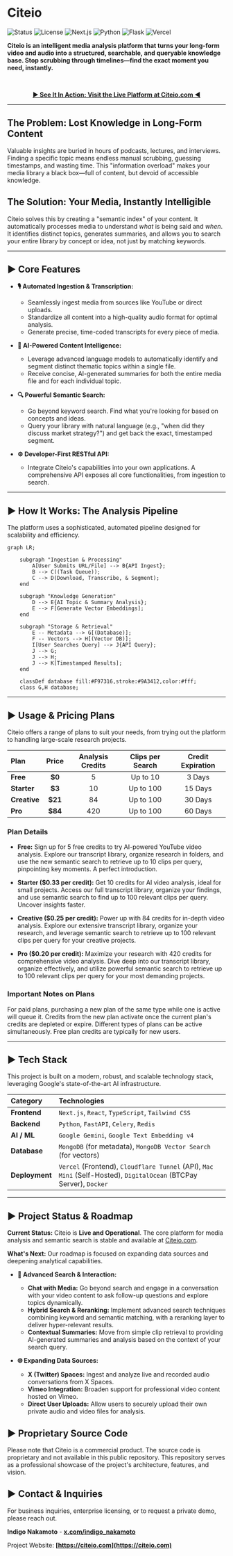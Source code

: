 # Citeio

![Status](https://img.shields.io/badge/status-in%20development-blue)
![License](https://img.shields.io/badge/license-proprietary-red)
![Next.js](https://img.shields.io/badge/Next.js-000000?style=for-the-badge&logo=nextdotjs&logoColor=white)
![Python](https://img.shields.io/badge/Python-3776AB?style=for-the-badge&logo=python&logoColor=white)
![Flask](https://img.shields.io/badge/Flask-000000?style=for-the-badge&logo=flask&logoColor=white)
![Vercel](https://img.shields.io/badge/Vercel-000000?style=for-the-badge&logo=vercel&logoColor=white)

**Citeio is an intelligent media analysis platform that turns your long-form video and audio into a structured, searchable, and queryable knowledge base. Stop scrubbing through timelines—find the exact moment you need, instantly.**

<br />

<p align="center">
<a href="[https://www.citeio.com](https://www.citeio.com)" target="\_blank"\>
<strong>► See It In Action: Visit the Live Platform at Citeio.com ◄</strong>
</a>
</p>

-----

## The Problem: Lost Knowledge in Long-Form Content

Valuable insights are buried in hours of podcasts, lectures, and interviews. Finding a specific topic means endless manual scrubbing, guessing timestamps, and wasting time. This "information overload" makes your media library a black box—full of content, but devoid of accessible knowledge.

## The Solution: Your Media, Instantly Intelligible

Citeio solves this by creating a "semantic index" of your content. It automatically processes media to understand *what* is being said and *when*. It identifies distinct topics, generates summaries, and allows you to search your entire library by concept or idea, not just by matching keywords.

-----

## ► Core Features

* **🎙️ Automated Ingestion & Transcription:**

  * Seamlessly ingest media from sources like YouTube or direct uploads.
  * Standardize all content into a high-quality audio format for optimal analysis.
  * Generate precise, time-coded transcripts for every piece of media.

* **🧠 AI-Powered Content Intelligence:**

  * Leverage advanced language models to automatically identify and segment distinct thematic topics within a single file.
  * Receive concise, AI-generated summaries for both the entire media file and for each individual topic.

* **🔍 Powerful Semantic Search:**

  * Go beyond keyword search. Find what you're looking for based on concepts and ideas.
  * Query your library with natural language (e.g., "when did they discuss market strategy?") and get back the exact, timestamped segment.

* **⚙️ Developer-First RESTful API:**

  * Integrate Citeio's capabilities into your own applications. A comprehensive API exposes all core functionalities, from ingestion to search.

-----

## ► How It Works: The Analysis Pipeline

The platform uses a sophisticated, automated pipeline designed for scalability and efficiency.

```mermaid
graph LR;

    subgraph "Ingestion & Processing"
        A[User Submits URL/File] --> B{API Ingest};
        B --> C((Task Queue));
        C --> D(Download, Transcribe, & Segment);
    end

    subgraph "Knowledge Generation"
        D --> E{AI Topic & Summary Analysis};
        E --> F[Generate Vector Embeddings];
    end

    subgraph "Storage & Retrieval"
        E -- Metadata --> G[(Database)];
        F -- Vectors --> H[(Vector DB)];
        I[User Searches Query] --> J{API Query};
        J --> G;
        J --> H;
        J --> K[Timestamped Results];
    end

    classDef database fill:#F97316,stroke:#9A3412,color:#fff;
    class G,H database;
```

-----

## ► Usage & Pricing Plans

Citeio offers a range of plans to suit your needs, from trying out the platform to handling large-scale research projects.

| Plan       | Price | Analysis Credits   | Clips per Search | Credit Expiration |
| :--------- | :---: | :----------------: | :--------------: | :---------------: |
| **Free** | **$0** | 5                  | Up to 10         | 3 Days            |
| **Starter**| **$3** | 10                 | Up to 100        | 15 Days           |
| **Creative**| **$21** | 84                 | Up to 100        | 30 Days           |
| **Pro** | **$84** | 420                | Up to 100        | 60 Days           |

### Plan Details

* **Free:** Sign up for 5 free credits to try AI-powered YouTube video analysis. Explore our transcript library, organize research in folders, and use the new semantic search to retrieve up to 10 clips per query, pinpointing key moments. A perfect introduction.

* **Starter ($0.33 per credit):** Get 10 credits for AI video analysis, ideal for small projects. Access our full transcript library, organize your findings, and use semantic search to find up to 100 relevant clips per query. Uncover insights faster.

* **Creative ($0.25 per credit):** Power up with 84 credits for in-depth video analysis. Explore our extensive transcript library, organize your research, and leverage semantic search to retrieve up to 100 relevant clips per query for your creative projects.

* **Pro ($0.20 per credit):** Maximize your research with 420 credits for comprehensive video analysis. Dive deep into our transcript library, organize effectively, and utilize powerful semantic search to retrieve up to 100 relevant clips per query for your most demanding projects.

### Important Notes on Plans

For paid plans, purchasing a new plan of the same type while one is active will queue it. Credits from the new plan activate once the current plan's credits are depleted or expire. Different types of plans can be active simultaneously. Free plan credits are typically for new users.

-----

## ► Tech Stack

This project is built on a modern, robust, and scalable technology stack, leveraging Google's state-of-the-art AI infrastructure.

| Category   | Technologies                                               |
| :--------- | :--------------------------------------------------------- |
| **Frontend** | `Next.js`, `React`, `TypeScript`, `Tailwind CSS`           |
| **Backend** | `Python`, `FastAPI`, `Celery`, `Redis`                     |
| **AI / ML** | `Google Gemini`, `Google Text Embedding v4`                |
| **Database** | `MongoDB` (for metadata), `MongoDB Vector Search` (for vectors)      |
| **Deployment** | `Vercel` (Frontend), `Cloudflare Tunnel` (API), `Mac Mini` (Self-Hosted), `DigitalOcean` (BTCPay Server), `Docker` |

-----

## ► Project Status & Roadmap

**Current Status:** Citeio is **Live and Operational**. The core platform for media analysis and semantic search is stable and available at [Citeio.com](https://citeio.com).

**What's Next:** Our roadmap is focused on expanding data sources and deepening analytical capabilities.

* **🤖 Advanced Search & Interaction:**

  * **Chat with Media:** Go beyond search and engage in a conversation with your video content to ask follow-up questions and explore topics dynamically.
  * **Hybrid Search & Reranking:** Implement advanced search techniques combining keyword and semantic matching, with a reranking layer to deliver hyper-relevant results.
  * **Contextual Summaries:** Move from simple clip retrieval to providing AI-generated summaries and analysis based on the context of your search query.

* **🌐 Expanding Data Sources:**

  * **X (Twitter) Spaces:** Ingest and analyze live and recorded audio conversations from X Spaces.
  * **Vimeo Integration:** Broaden support for professional video content hosted on Vimeo.
  * **Direct User Uploads:** Allow users to securely upload their own private audio and video files for analysis.

## ► Proprietary Source Code

Please note that Citeio is a commercial product. The source code is proprietary and not available in this public repository. This repository serves as a professional showcase of the project's architecture, features, and vision.

## ► Contact & Inquiries

For business inquiries, enterprise licensing, or to request a private demo, please reach out.

**Indigo Nakamoto** - **[x.com/indigo\_nakamoto](https://x.com/indigo_nakamoto)**

Project Website: **[https://citeio.com](https://citeio.com)**
